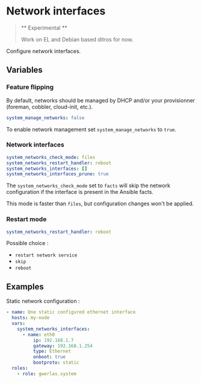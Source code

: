 Network interfaces
==================

> ** Experimental **
>
> Work on EL and Debian based ditros for now.

Configure network interfaces.

Variables
---------

### Feature flipping

By default, networks should be managed by DHCP and/or your provisionner
(foreman, cobbler, cloud-init, etc.).

```yaml
system_manage_networks: false
```

To enable network management set `system_manage_networks` to `true`.

### Network interfaces

```yaml
system_networks_check_mode: files
system_networks_restart_handler: reboot
system_networks_interfaces: []
system_networks_interfaces_prune: true
```

The `system_networks_check_mode` set to `facts` will skip the network
configuration if the interface is present in the Ansible facts.

This mode is faster than `files`, but configuration changes won't be applied.

### Restart mode

```yaml
system_networks_restart_handler: reboot
```

Possible choice :

- `restart network service`
- `skip`
- `reboot`

Examples
--------

Static network configuration :

```yaml
- name: One static configured ethernet interface
  hosts: my-node
  vars:
    system_networks_interfaces:
      - name: eth0
          ip: 192.168.1.7
          gateway: 192.168.1.254
          type: Ethernet
          onboot: true
          bootproto: static
  roles:
    - role: gwerlas.system
```

